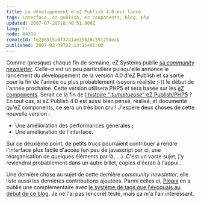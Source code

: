 ```yaml
---
title: Le développement d'eZ Publish 4.0 est lancé 
tags: interface, ez publish, ez components, blog, php
updated: 2007-07-28T18:40:51.000Z
lang: fr
node: 64319
remoteId: fe286515a0f3241ae35628c591294eab
published: 2007-02-09T22:13:15+01:00
---
```

 
Comme (presque) chaque fin de semaine, eZ Systems publie [sa *community newsletter*](http://ez.no/community/news/community_newsletter_2_9th_february_2007). Celle-ci est un peu particulière puisqu'elle annonce le lancement du développement de la version 4.0 d'eZ Publish et sa sortie pour la fin de l'année ou plus probablement (soyons réaliste ;-)) le début de l'année prochaine. Cette version utilisera PHP5 et sera basée sur les [eZ components](http://ez.no/ezcomponents). Serait ce la fin de [l'histoire &quot; *tumultueuse*&quot; eZ Publish/PHP5](/post/ez-publish-et-php5) ? En tout cas, si eZ Publish 4.0 est aussi bien pensé, réalisé, et documenté qu'eZ components, ce sera un très bon cru ! J'espère deux choses de cette nouvelle version :

  * Une amélioration des performances générales ;
 * Une amélioration de l'interface.
 
 
Sur ce deuxième point, de petits *trucs* pourraient contribuer à rendre l'interface plus facile d'accès (un peu de javascript par ci, une réorganisation de quelques éléments par là, ...). C'est un vaste sujet, j'y reviendrai probablement dans un autre billet, copies d'écran à l'appui...

 
Une dernière chose au sujet de cette dernière *community newsletter*, elle liste aussi les dernières contributions ajoutées. Parmi celles ci, [Plopix](http://blog.plopix.net/) en a publié une complémentaire avec [le système de tags que j'évoquais au début de ce blog](/post/systeme-de-tags-avec-ez-publish). Je ne l'ai pas (encore) testé, mais ça m'a l'air intéressant.

